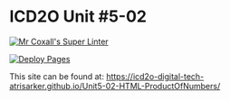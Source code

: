 # ICD2O Unit #5-02

[![Mr Coxall's Super Linter](README.md/../../../workflows/Super%20Linter/badge.svg)](README.md/../../../actions)

[![Deploy Pages](README.md/../../../workflows/Deploy%20Pages/badge.svg)](README.md/../../../actions)

This site can be found at: https://icd2o-digital-tech-atrisarker.github.io/Unit5-02-HTML-ProductOfNumbers/
